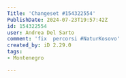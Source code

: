 ```yaml
---
Title: 'Changeset #154322554'
PublishDate: 2024-07-23T19:57:42Z
id: 154322554
user: Andrea Del Sarto
comment: 'fix  percorsi #NaturKosovo'
created_by: iD 2.29.0
tags:
- Montenegro

---
```


